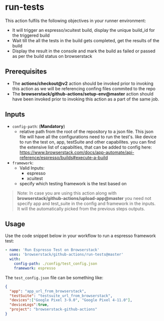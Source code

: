 # run-tests
This action fulfils the following objectives in your runner environment:
* It will trigger an espresso/xcuitest build, display the unique build_id for the triggered build
* Wait till the all the tests in the build gets completed, get the results of the build
* Display the result in the console and mark the build as failed or passed as per the build status on browserstack

## Prerequisites
* The **actions/checkout@v2** action should be invoked prior to invoking this action as we will be referencing confing files commited to the repo 
* The **browserstack/github-actions/setup-env@master** action should have been invoked prior to invoking this action as a part of the same job.

## Inputs
* `config-path`: (**Mandatory**)
  * relative path from the root of the repository to a json file. This json file will have all the configurations need to run the test's. like device to run the test on, app, testSuite and other capabilites. you can find the extensive list of capabilties, that can be added to config here: https://www.browserstack.com/docs/app-automate/api-reference/espresso/builds#execute-a-build
* `framework`:
  * Valid Inputs:
    * espresso
    * xcuitest
  * specify which testing framework is the test based on

> Note: In case you are using this action along with **browserstack/github-actions/upload-app@master** you need not specify app and test_suite in the config and framework in the inputs. It will the automatically picked from the previous steps outputs.  
   

## Usage
Use the code snippet below in your workflow to run a espresso framework test:
```yaml
- name: 'Run Espresso Test on Browserstack'
  uses: 'browserstack/github-actions/run-tests@master'
  with:
    config-path: ./config/test_config.json
    framework: espresso
```
The `test_config.json` file can be something like:
```json
{
  "app": "app_url_from_browserstack",
  "testSuite": "testsuite_url_from_browserstack",
  "devices":["Google Pixel 3-9.0", "Google Pixel 4-11.0"],
  "deviceLogs":true,
  "project": "browserstack-github-actions"
}
```